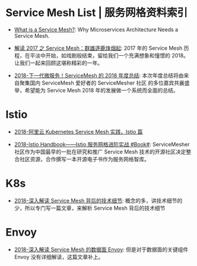 

# Service Mesh List | 服务网格资料索引

- [What is a Service Mesh?](https://avinetworks.com/what-are-microservices-and-containers/): Why Microservices Architecture Needs a Service Mesh.

- [解读 2017 之 Service Mesh：群雄逐鹿烽烟起](https://mp.weixin.qq.com/s/ur3PmLZ6VjP5L5FatIYYmg): 2017 年的 Service Mesh 历程，在平淡中开始，如戏剧般结束，留给我们一个充满想象和憧憬的 2018。让我们一起来回顾这堪称精彩的一年。

- [2018-下一代微服务！ServiceMesh 的 2018 年度总结](https://mp.weixin.qq.com/s/5j-1B5U8q2kE7f_DvPrBaw): 本次年度总结将由来自聚集国内 ServiceMesh 爱好者的 ServiceMesher 社区 的多位嘉宾共襄盛举，希望能为 Service Mesh 2018 年的发展做一个系统而全面的总结。

# Istio

- [2018-阿里云 Kubernetes Service Mesh 实践，Istio 篇](https://yq.aliyun.com/articles/599874)

- [2018-Istio Handbook——Istio 服务网格进阶实战 #Book#](https://www.servicemesher.com/istio-handbook/): ServiceMesher 社区作为中国最早的一批在研究和推广 Service Mesh 技术的开源社区决定整合社区资源，合作撰写一本开源电子书作为服务网格智库。

# K8s

- [2018-深入解读 Service Mesh 背后的技术细节](https://mp.weixin.qq.com/s/GJLS4PQEeu4bV898rNv5jg): 概念的多，讲技术细节的少，所以专门写一篇文章，来解析 Service Mesh 背后的技术细节

# Envoy

- [2018-深入解读 Service Mesh 的数据面 Envoy](https://mp.weixin.qq.com/s/LDVwqOHUISulXNppClmduA): 但是对于数据面的关键组件 Envoy 没有详细解读，这篇文章补上。
